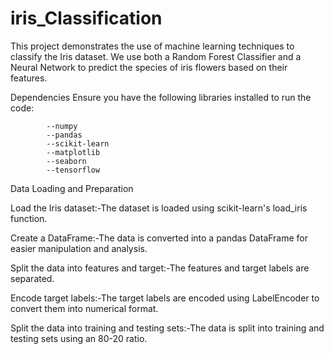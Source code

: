 # iris_Classification

This project demonstrates the use of machine learning techniques to classify the Iris dataset. We use both a Random Forest Classifier and a Neural Network to predict the species of iris flowers based on their features.

Dependencies
Ensure you have the following libraries installed to run the code:

            --numpy
            --pandas
            --scikit-learn
            --matplotlib
            --seaborn
            --tensorflow
Data Loading and Preparation

Load the Iris dataset:-The dataset is loaded using scikit-learn's load_iris function.

Create a DataFrame:-The data is converted into a pandas DataFrame for easier manipulation and analysis.

Split the data into features and target:-The features and target labels are separated.

Encode target labels:-The target labels are encoded using LabelEncoder to convert them into numerical format.

Split the data into training and testing sets:-The data is split into training and testing sets using an 80-20 ratio.
